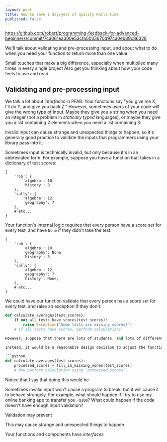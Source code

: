 ```yaml
---
layout: post
title: How to save 1 day/year of quality Rails time
published: false
---
```


https://github.com/robert/programming-feedback-for-advanced-beginners/commit/7ca061ea300e53cfa0033670d974a0eb89c86328

We'll talk about validating and pre-processing input, and about what to do when you need your function to return more than one value

Small touches that make a big difference, especially when multiplied many times in every single project
Also get you thinking about how your code feels to use and read

## Validating and pre-processing input

We talk a lot about *interfaces* in PFAB. Your functions say "you give me X, I'll do Y, and give you back Z." However, sometimes users of your code will give the wrong type of input. Maybe they give you a string when you need an integer (not a problem in *statically typed* languages), or maybe they give you a list containing 2 elements when you need a list containing 3.

Invalid input can cause strange and unexpected things to happen, so it's generally good practice to validate the inputs that programmers using your library pass into it.

Sometimes input is technically invalid, but only because it's in an abbreviated form. For example, suppose you have a function that takes in a dictionary of test scores:

```
{
    'rob': {
        'algebra': 10,
        'history': 8
    },
    'sally': {
        'algebra': 12,
        'geography': 7
    },
    # etc...
}
```

Your function's internal logic requires that every person have a score set for every test, and have `None` if they didn't take the test:

```
{
    'rob': {
        'algebra': 10,
        'geography': None,
        'history': 8
    },
    'sally': {
        'algebra': 12,
        'geography': 7
        'history': None,
    },
    # etc...
}
```

We could have our function validate that every person has a score set for every test, and raise an exception if they don't.

```python
def calculate_averages(test_scores):
    if not all_tests_have_scores(test_scores):
        raise Exception("Some tests are missing scores!")
    # If all tests have scores, perform calculations

However, suppose that there are lots of students, and lots of different tests they could have taken. Filling in the blanks might be an annoying chore for our user.

Instead, it would be a reasonable design decision to adjust the function's interface to require a dictionary of test scores, and if a person is missing a score for a test, assume that they haven't taken the test and programmatically fill it in with `None`. Then pass this *pre-processed* dictionary into the main logic of the function.

```python
def calculate_averages(test_scores):
    processed_scores = fill_in_missing_nones(test_scores)
    # Now perform calculation using `processed_scores`
```

Notice that I say that doing this would be 


Sometimes invalid input won't cause a program to break, but it will cause it to behave strangely. For example, what should happen if I try to use my online banking app to transfer you `-$100`? What could happen if the code doesn't have enough input validation?








Validation may prevent 

This may cause strange and unexpected things to happen.






Your functions and components have *interfaces*
